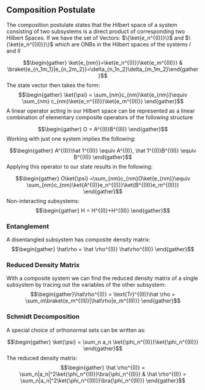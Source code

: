 ## Composition Postulate
The composition postulate states that the Hilbert space of a system consisting of two subsystems is a direct product of corresponding two Hilbert Spaces. If we have the set of Vectors: $\{\ket{e_n^{(I)}}\}$ and $\{\ket{e_n^{(II)}}\}$ which are ONBs in the Hilbert spaces of the systems $I$ and $II$ 

$$\begin{gather} \ket{e_{nm}}=\ket{e_n^{(I)}}\ket{e_m^{(II)}} & \braket{e_{n_1m_1}|e_{n_2m_2}}=\delta_{n_1n_2}\delta_{m_1m_2}\end{gather}$$
The state vector then takes the form: 
$$\begin{gather} \ket{\psi} = \sum_{nm}c_{nm}\ket{e_{nm}}\equiv \sum_{nm} c_{nm}\ket{e_n^{(I)}}\ket{e_m^{(II)}} \end{gather}$$
A linear operator acting in our Hilbert space can be represented as a linear combination of elementary composite operators of the following structure

$$\begin{gather} O = A^{(I)}B^{(II)} \end{gather}$$
Working with just one system implies the following:

$$\begin{gather} A^{(I)}\hat 1^{(II)} \equiv A^{(I)}, \hat 1^{(I)}B^{(II)} \equiv B^{(II)} \end{gather}$$
Applying this operator to our state results in the following:

$$\begin{gather} O\ket{\psi} =\sum_{nm}c_{nm}O\ket{e_{nm}}\equiv \sum_{nm}c_{nm}\ket{A^{(I)}e_n^{(I)}}\ket{B^{(II)}e_m^{(II)}} \end{gather}$$
Non-interacting subsystems:
$$\begin{gather} H = H^{(I)}+H^{(II)} \end{gather}$$

### Entanglement
A disentangled subsystem has composite density matrix: 
$$\begin{gather} \hat\rho = \hat \rho^{(I)} \hat\rho^{(II)} \end{gather}$$

### Reduced Density Matrix
With a composite system we can find the reduced density matrix of a single subsystem by tracing out the variables of the other subsystem:
$$\begin{gather}\hat\rho^{(I)} = \text{Tr}^{(II)}\hat \rho = \sum_m\braket{e_m^{(II)}|\hat\rho|e_m^{(II)}} \end{gather}$$
### Schmidt Decomposition
A special choice of orthonormal sets can be written as: 

$$\begin{gather} \ket{\psi} = \sum_n a_n \ket{\phi_n^{(I)}}\ket{\phi_n^{(II)}} \end{gather}$$
The reduced density matrix:
$$\begin{gather} \hat \rho^{(I)} = \sum_n|a_n|^2\ket{\phi_n^{(I)}}\bra{\phi_n^{(I)}} & \hat \rho^{(I)} = \sum_n|a_n|^2\ket{\phi_n^{(II)}}\bra{\phi_n^{(II)}} \end{gather}$$
